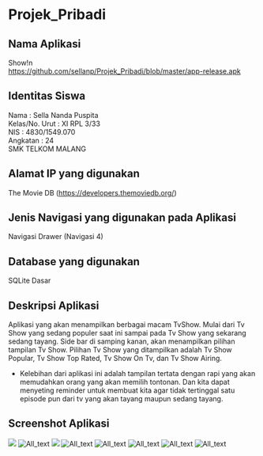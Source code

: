 # Projek_Pribadi

## Nama Aplikasi
Show!n </br>
https://github.com/sellanp/Projek_Pribadi/blob/master/app-release.apk

## Identitas Siswa
Nama   : Sella Nanda Puspita </br>
Kelas/No. Urut   : XI RPL 3/33 </br>
NIS : 4830/1549.070 </br>
Angkatan  : 24 </br>
SMK TELKOM MALANG </br>

## Alamat IP yang digunakan
The Movie DB (https://developers.themoviedb.org/)

## Jenis Navigasi yang digunakan pada Aplikasi
Navigasi Drawer (Navigasi 4)

## Database yang digunakan
SQLite Dasar

## Deskripsi Aplikasi
Aplikasi yang akan menampilkan berbagai macam TvShow. Mulai dari Tv Show yang sedang populer saat ini sampai pada Tv Show yang sekarang sedang tayang. Side bar di samping kanan, akan menampilkan pilihan tampilan Tv Show.
Pilihan Tv Show yang ditampilkan adalah Tv Show Popular, Tv Show Top Rated, Tv Show On Tv, dan Tv Show Airing.
* Kelebihan dari aplikasi ini adalah tampilan tertata dengan rapi yang akan memudahkan orang yang akan memilih tontonan. Dan kita dapat menyeting reminder untuk membuat kita agar tidak tertinggal satu episode pun dari tv yang akan tayang maupun sedang tayang.

## Screenshot Aplikasi
![](https://github.com/sellanp/Projek_Pribadi/blob/master/1%20(2).png)
![All_text](https://github.com/sellanp/Projek_Pribadi/blob/master/2.png)
![](https://github.com/sellanp/Projek_Pribadi/blob/master/3%20(2).png)
![All_text](https://github.com/sellanp/Projek_Pribadi/blob/master/4.png)
![All_text](https://github.com/sellanp/Projek_Pribadi/blob/master/5.png)
![All_text](https://github.com/sellanp/Projek_Pribadi/blob/master/6.png)
![All_text](https://github.com/sellanp/Projek_Pribadi/blob/master/7.png)
![All_text](https://github.com/sellanp/Projek_Pribadi/blob/master/8.png)
